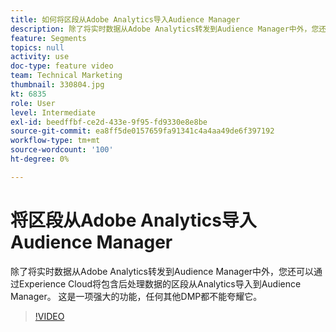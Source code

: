 ```yaml
---
title: 如何将区段从Adobe Analytics导入Audience Manager
description: 除了将实时数据从Adobe Analytics转发到Audience Manager中外，您还可以通过Experience Cloud将包含后处理数据的区段从Analytics导入到Audience Manager。 这是一项强大的功能，任何其他DMP都不能夸耀它。
feature: Segments
topics: null
activity: use
doc-type: feature video
team: Technical Marketing
thumbnail: 330804.jpg
kt: 6835
role: User
level: Intermediate
exl-id: beedffbf-ce2d-433e-9f95-fd9330e8e8be
source-git-commit: ea8ff5de0157659fa91341c4a4aa49de6f397192
workflow-type: tm+mt
source-wordcount: '100'
ht-degree: 0%

---
```


# 将区段从Adobe Analytics导入Audience Manager

除了将实时数据从Adobe Analytics转发到Audience Manager中外，您还可以通过Experience Cloud将包含后处理数据的区段从Analytics导入到Audience Manager。 这是一项强大的功能，任何其他DMP都不能夸耀它。

>[!VIDEO](https://video.tv.adobe.com/v/330804/?quality=12&learn=on)
